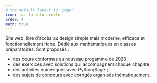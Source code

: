 ```yaml
---
# the default layout is 'page'
icon: fas fa-info-circle
order: 4
math: true
---
```


Site web libre d'accès au design simple mais moderne, efficace et fonctionnellement riche. Dédié aux mathématiques en classes préparatoires. Sont proposés :
- des cours conformes au nouveau progamme de 2023 ;
- des exercices avec solutions qui accompagnent chaque chapitre ;
- des activités numériques avec Python/Sage ;
- des sujets de concours avec corrigés organisés thématiquement.  
